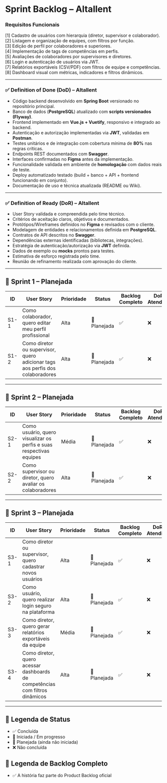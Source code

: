 # Sprint Backlog – Altallent

### Requisitos Funcionais

[1] Cadastro de usuários com hierarquia (diretor, supervisor e colaborador).  
[2] Listagem e organização de equipes, com filtros por função.  
[3] Edição de perfil por colaboradores e superiores.  
[4] Implementação de tags de competências em perfis.  
[5] Avaliações de colaboradores por supervisores e diretores.  
[6] Login e autenticação de usuários via JWT.  
[7] Relatórios exportáveis (CSV/PDF) com filtros de equipe e competências.  
[8] Dashboard visual com métricas, indicadores e filtros dinâmicos.  

---

### ✅ Definition of Done (DoD) – Altallent

- Código backend desenvolvido em **Spring Boot** versionado no repositório principal.  
- Banco de dados (**PostgreSQL**) atualizado com **scripts versionados (Flyway)**.  
- Frontend implementado em **Vue.js + Vuetify**, responsivo e integrado ao backend.  
- Autenticação e autorização implementadas via **JWT**, validadas em **Postman**.  
- Testes unitários e de integração com cobertura mínima de **80%** nas regras críticas.  
- Endpoints REST documentados com **Swagger**.  
- Interfaces confirmadas no **Figma** antes da implementação.  
- Funcionalidade validada em ambiente de **homologação** com dados reais de teste.  
- Deploy automatizado testado (build + banco + API + frontend funcionando em conjunto).  
- Documentação de uso e técnica atualizada (README ou Wiki).  

---

### ✅ Definition of Ready (DoR) – Altallent

- User Story validada e compreendida pelo time técnico.  
- Critérios de aceitação claros, objetivos e documentados.  
- Protótipos/Wireframes definidos no **Figma** e revisados com o cliente.  
- Modelagem de entidades e relacionamentos definida em **PostgreSQL**.  
- Contratos de API descritos no **Swagger**.  
- Dependências externas identificadas (bibliotecas, integrações).  
- Estratégia de autenticação/autorização via **JWT** definida.  
- Dados de exemplo ou **mocks** prontos para testes.  
- Estimativa de esforço registrada pelo time.  
- Reunião de refinamento realizada com aprovação do cliente.  

---

## 🚀 Sprint 1 – Planejada

| ID   | User Story                                                                 | Prioridade | Status        | Backlog Completo | DoR Atendido | DoD Atendido | Requisito Referenciado |
|------|----------------------------------------------------------------------------|------------|---------------|------------------|--------------|--------------|------------------------|
| S1-1 | Como colaborador, quero editar meu perfil profissional                     | Alta       | 🚀 Planejada  | ✅                | ❌            | ❌            | [1] Edição de perfil |
| S1-2 | Como diretor ou supervisor, quero adicionar tags aos perfis dos colaboradores | Alta     | 🚀 Planejada  | ✅                | ❌            | ❌            | [2] Implementação de tags |

---

## 🚀 Sprint 2 – Planejada

| ID   | User Story                                                                 | Prioridade | Status        | Backlog Completo | DoR Atendido | DoD Atendido | Requisito Referenciado |
|------|----------------------------------------------------------------------------|------------|---------------|------------------|--------------|--------------|------------------------|
| S2-1 | Como usuário, quero visualizar os perfis e suas respectivas equipes        | Média      | 🚀 Planejada  | ✅                | ❌            | ❌            | [3] Listagem e organização de equipes |
| S2-2 | Como supervisor ou diretor, quero avaliar os colaboradores                 | Alta       | 🚀 Planejada  | ✅                | ❌            | ❌            | [4] Avaliações de colaboradores |

---

## 🚀 Sprint 3 – Planejada

| ID   | User Story                                                                 | Prioridade | Status        | Backlog Completo | DoR Atendido | DoD Atendido | Requisito Referenciado |
|------|----------------------------------------------------------------------------|------------|---------------|------------------|--------------|--------------|------------------------|
| S3-1 | Como diretor ou supervisor, quero cadastrar novos usuários                 | Alta       | 🚀 Planejada  | ✅                | ❌            | ❌            | [5] Cadastro de usuários com hierarquia |
| S3-2 | Como usuário, quero realizar login seguro na plataforma                    | Alta       | 🚀 Planejada  | ✅                | ❌            | ❌            | [6] Login e autenticação via JWT |
| S3-3 | Como diretor, quero gerar relatórios exportáveis da equipe                 | Média      | 🚀 Planejada  | ✅                | ❌            | ❌            | [7] Relatórios exportáveis |
| S3-4 | Como diretor, quero acessar dashboards de competências com filtros dinâmicos | Alta     | 🚀 Planejada  | ✅                | ❌            | ❌            | [8] Dashboard visual |

---

## 📌 Legenda de Status

- ✅ Concluída  
- 🔄 Iniciada / Em progresso  
- 🚀 Planejada (ainda não iniciada)  
- ❌ Não concluída  

## 📌 Legenda de Backlog Completo

- ✅ A história faz parte do Product Backlog oficial  
